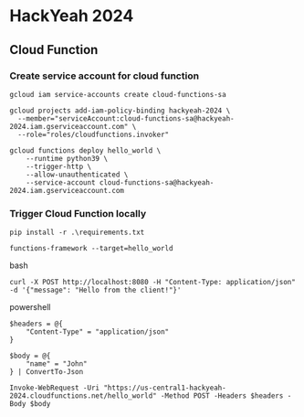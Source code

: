 # HackYeah 2024

## Cloud Function
### Create service account for cloud function
```
gcloud iam service-accounts create cloud-functions-sa
```

```
gcloud projects add-iam-policy-binding hackyeah-2024 \
  --member="serviceAccount:cloud-functions-sa@hackyeah-2024.iam.gserviceaccount.com" \
  --role="roles/cloudfunctions.invoker"
```

```
gcloud functions deploy hello_world \
    --runtime python39 \
    --trigger-http \
    --allow-unauthenticated \
    --service-account cloud-functions-sa@hackyeah-2024.iam.gserviceaccount.com
```

### Trigger Cloud Function locally
```
pip install -r .\requirements.txt
```

```
functions-framework --target=hello_world
```

bash
```
curl -X POST http://localhost:8080 -H "Content-Type: application/json" -d '{"message": "Hello from the client!"}'
```

powershell
```
$headers = @{
    "Content-Type" = "application/json"
}

$body = @{
    "name" = "John"
} | ConvertTo-Json

Invoke-WebRequest -Uri "https://us-central1-hackyeah-2024.cloudfunctions.net/hello_world" -Method POST -Headers $headers -Body $body
```
